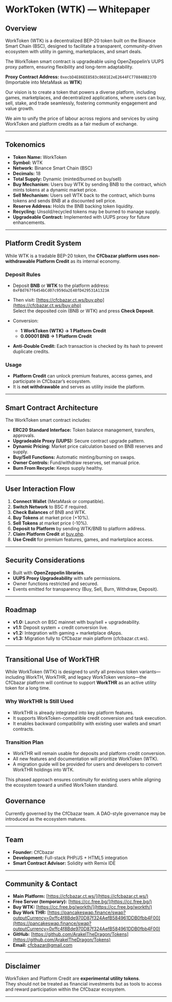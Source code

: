 # WorkToken (WTK) — Whitepaper

## Overview

WorkToken (WTK) is a decentralized BEP-20 token built on the Binance Smart Chain (BSC), designed to facilitate a transparent, community-driven ecosystem with utility in gaming, marketplaces, and smart deals.  

The WorkToken smart contract is upgradeable using OpenZeppelin’s UUPS proxy pattern, ensuring flexibility and long-term adaptability.  

**Proxy Contract Address:** `0xecbD4E86EE8583c8681E2eE2644FC778848B237D`  
(Importable into MetaMask as **WTK**)

Our vision is to create a token that powers a diverse platform, including games, marketplaces, and decentralized applications, where users can buy, sell, stake, and trade seamlessly, fostering community engagement and value growth.  

We aim to unify the price of labour across regions and services by using WorkToken and platform credits as a fair medium of exchange.

---

## Tokenomics

- **Token Name:** WorkToken  
- **Symbol:** WTK  
- **Network:** Binance Smart Chain (BSC)  
- **Decimals:** 18  
- **Total Supply:** Dynamic (minted/burned on buy/sell)  
- **Buy Mechanism:** Users buy WTK by sending BNB to the contract, which mints tokens at a dynamic market price.  
- **Sell Mechanism:** Users sell WTK back to the contract, which burns tokens and sends BNB at a discounted sell price.  
- **Reserve Address:** Holds the BNB backing token liquidity.  
- **Recycling:** Unsold/recycled tokens may be burned to manage supply.  
- **Upgradeable Contract:** Implemented with UUPS proxy for future enhancements.  

---

## Platform Credit System

While WTK is a tradable BEP-20 token, the **CfCbazar platform uses non-withdrawable Platform Credit** as its internal economy.  

### Deposit Rules
- Deposit **BNB** or **WTK** to the platform address:  
  `0xFBd767f6454bCd07c959da2E48fD429531A1323A`  

- Then visit: [https://cfcbazar.ct.ws/buy.php](https://cfcbazar.ct.ws/buy.php)  
  Select the deposited coin (BNB or WTK) and press **Check Deposit**.  

- Conversion:  
  - **1 WorkToken (WTK) → 1 Platform Credit**  
  - **0.00001 BNB → 1 Platform Credit**  

- **Anti-Double Credit:** Each transaction is checked by its hash to prevent duplicate credits.  

### Usage
- **Platform Credit** can unlock premium features, access games, and participate in CfCbazar’s ecosystem.  
- It is **not withdrawable** and serves as utility inside the platform.  

---

## Smart Contract Architecture

The WorkToken smart contract includes:

- **ERC20 Standard Interface:** Token balance management, transfers, approvals.  
- **Upgradeable Proxy (UUPS):** Secure contract upgrade pattern.  
- **Dynamic Pricing:** Market price calculation based on BNB reserves and supply.  
- **Buy/Sell Functions:** Automatic minting/burning on swaps.  
- **Owner Controls:** Fund/withdraw reserves, set manual price.  
- **Burn From Recycle:** Keeps supply healthy.  

---

## User Interaction Flow

1. **Connect Wallet** (MetaMask or compatible).  
2. **Switch Network** to BSC if required.  
3. **Check Balances** of BNB and WTK.  
4. **Buy Tokens** at market price (+10%).  
5. **Sell Tokens** at market price (-10%).  
6. **Deposit to Platform** by sending WTK/BNB to platform address.  
7. **Claim Platform Credit** at [buy.php](https://cfcbazar.ct.ws/buy.php).  
8. **Use Credit** for premium features, games, and marketplace access.  

---

## Security Considerations

- Built with **OpenZeppelin libraries**.  
- **UUPS Proxy Upgradeability** with safe permissions.  
- Owner functions restricted and secured.  
- Events emitted for transparency (Buy, Sell, Burn, Withdraw, Deposit).  

---

## Roadmap

- **v1.0:** Launch on BSC mainnet with buy/sell + upgradeability.  
- **v1.1:** Deposit system + credit conversion live.  
- **v1.2:** Integration with gaming + marketplace dApps.  
- **v1.3:** Migration fully to CfCbazar main platform (cfcbazar.ct.ws).  

---
## Transitional Use of WorkTHR

While WorkToken (WTK) is designed to unify all previous token variants—including WorkTH, WorkTHR, and legacy WorkToken versions—the CfCbazar platform will continue to support **WorkTHR** as an active utility token for a long time.

### Why WorkTHR Is Still Used

- WorkTHR is already integrated into key platform features.
- It supports WorkToken-compatible credit conversion and task execution.
- It enables backward compatibility with existing user wallets and smart contracts.

### Transition Plan

- WorkTHR will remain usable for deposits and platform credit conversion.
- All new features and documentation will prioritize WorkToken (WTK).
- A migration guide will be provided for users and developers to convert WorkTHR holdings into WTK.

This phased approach ensures continuity for existing users while aligning the ecosystem toward a unified WorkToken standard.

## Governance

Currently governed by the CfCbazar team. A DAO-style governance may be introduced as the ecosystem matures.  

---

## Team

- **Founder:** CfCbazar  
- **Development:** Full-stack PHP/JS + HTML5 integration  
- **Smart Contract Advisor:** Solidity with Remix IDE  

---

## Community & Contact

- **Main Platform:** [https://cfcbazar.ct.ws/](https://cfcbazar.ct.ws/)  
- **Free Server (temporary):** [https://cc.free.bg/](https://cc.free.bg/)  
- **Buy WTK:** [https://cc.free.bg/workth/](https://cc.free.bg/workth/)
- **Buy Work THR:** [https://pancakeswap.finance/swap?outputCurrency=0xffc4f8Bde970D87f324AefB584961DDB0fbb4F00](https://pancakeswap.finance/swap?outputCurrency=0xffc4f8Bde970D87f324AefB584961DDB0fbb4F00)
- **GitHub:** [https://github.com/ArakelTheDragon/Tokens](https://github.com/ArakelTheDragon/Tokens)  
- **Email:** [cfcbazar@gmail.com](mailto:cfcbazar@gmail.com)  

---

## Disclaimer

WorkToken and Platform Credit are **experimental utility tokens**.  
They should not be treated as financial investments but as tools to access and reward participation within the CfCbazar ecosystem.  

---
